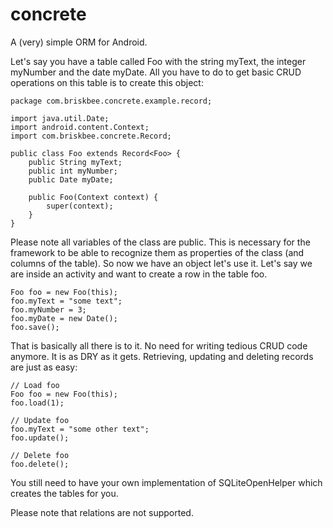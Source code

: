 concrete
========

A (very) simple ORM for Android.

Let's say you have a table called Foo with the string myText, the integer myNumber and the date myDate. All you have to do to get basic CRUD operations on this table is to create this object:

    package com.briskbee.concrete.example.record;

    import java.util.Date;
    import android.content.Context;
    import com.briskbee.concrete.Record;

    public class Foo extends Record<Foo> {
        public String myText;
        public int myNumber;
        public Date myDate;

        public Foo(Context context) {
            super(context);
        }
    }

Please note all variables of the class are public. This is necessary for the framework to be able to recognize them as properties of the class (and columns of the table). So now we have an object let's use it. Let's say we are inside an activity and want to create a row in the table foo.

    Foo foo = new Foo(this);
    foo.myText = "some text";
    foo.myNumber = 3;
    foo.myDate = new Date();
    foo.save();

That is basically all there is to it. No need for writing tedious CRUD code anymore. It is as DRY as it gets. Retrieving, updating and deleting records are just as easy:

    // Load foo
    Foo foo = new Foo(this);
    foo.load(1);

    // Update foo
    foo.myText = "some other text";
    foo.update();

    // Delete foo
    foo.delete();

You still need to have your own implementation of SQLiteOpenHelper which creates the tables for you.

Please note that relations are not supported.
